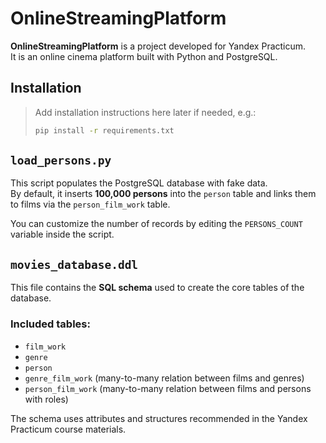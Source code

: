 # OnlineStreamingPlatform

**OnlineStreamingPlatform** is a project developed for Yandex Practicum.  
It is an online cinema platform built with Python and PostgreSQL.

## Installation

> Add installation instructions here later if needed, e.g.:
> ```bash
> pip install -r requirements.txt
> ```

## `load_persons.py`

This script populates the PostgreSQL database with fake data.  
By default, it inserts **100,000 persons** into the `person` table and links them to films via the `person_film_work` table.

You can customize the number of records by editing the `PERSONS_COUNT` variable inside the script.

## `movies_database.ddl`

This file contains the **SQL schema** used to create the core tables of the database.

### Included tables:
- `film_work`
- `genre`
- `person`
- `genre_film_work` (many-to-many relation between films and genres)
- `person_film_work` (many-to-many relation between films and persons with roles)

The schema uses attributes and structures recommended in the Yandex Practicum course materials.